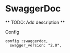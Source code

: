 SwaggerDoc
==========

** TODO: Add description **

Config

```iex
config :swaggerdoc,
  swagger_version: "2.0",
```